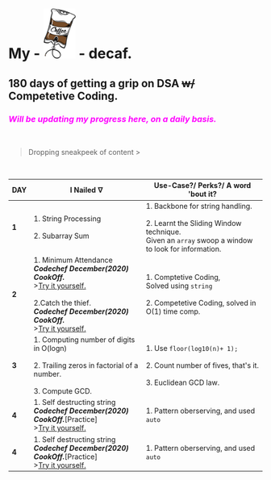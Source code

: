 # My - ![Crushing beans.](./Resources/decaf.png) - decaf.

## 180 days of getting a grip on DSA ~~w/~~ Competetive Coding.
### <span style="color: #FF00FF">_Will be updating my progress here, on a daily basis._<span>
<br>

> Dropping sneakpeek of content >

<br>

|DAY | I Nailed ᐁ | Use-Case?/ Perks?/ A word 'bout it? |
|--- |---|---|
|**1**  | 1. String Processing<br><br> 2. Subarray Sum  | 1. Backbone for string handling. <br><br> 2. Learnt the Sliding Window technique.<br> Given an `array` swoop a window to look for information.|
|**2**  | 1. Minimum Attendance<br>**_Codechef December(2020) CookOff._**<br> >[Try it yourself.](https://www.codechef.com/COOK125B/problems/ATTENDU)<br><br> 2.Catch the thief.<br>**_Codechef December(2020) CookOff._**<br> >[Try it yourself.](https://www.codechef.com/COOK125B/problems/CATHIEF) | 1. Comptetive Coding,<br>Solved using `string` <br><br> 2. Competetive Coding, solved in O(1) time comp.|
|**3**  | 1. Computing number of digits in O(logn)<br><br>2. Trailing zeros in factorial of a number. <br><br>3. Compute GCD.  | 1. Use `floor(log10(n)+ 1);`<br><br> 2. Count number of fives, that's it. <br><br> 3. Euclidean GCD law.|
|**4**  | 1. Self destructing string<br>**_Codechef December(2020) CookOff._**[Practice]<br> >[Try it yourself.](https://www.codechef.com/COOK125B/problems/SDSTRING)  | 1. Pattern oberserving, and  used `auto`|
|**4**  | 1. Self destructing string<br>**_Codechef December(2020) CookOff._**[Practice]<br> >[Try it yourself.](https://www.codechef.com/COOK125B/problems/SDSTRING)  | 1. Pattern oberserving, and  used `auto`|